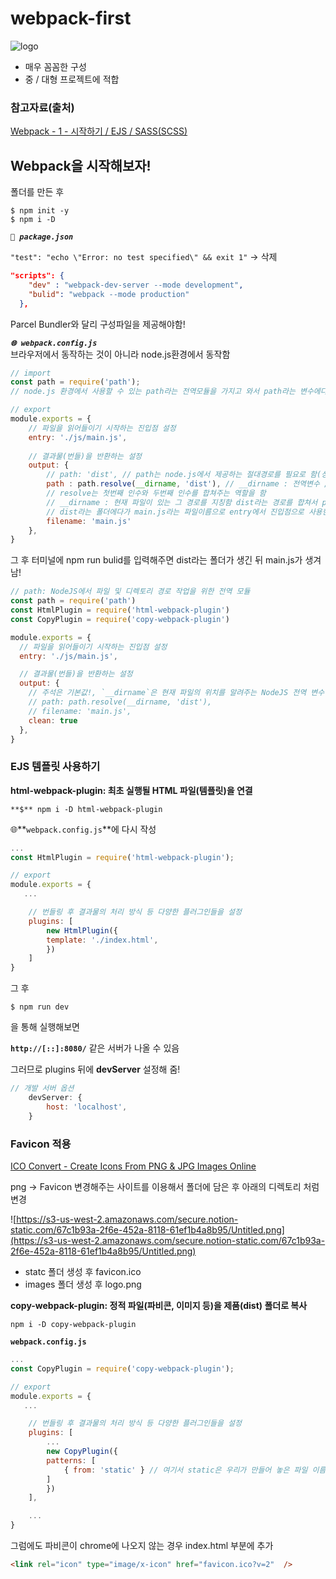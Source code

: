 # webpack-first
![logo](https://user-images.githubusercontent.com/59958929/125202104-14bbbe80-e2ad-11eb-8427-d8730b0b37de.png)
- 매우 꼼꼼한 구성
- 중 / 대형 프로젝트에 적합

### 참고자료(출처)
[Webpack - 1 - 시작하기 / EJS / SASS(SCSS)](https://heropy.blog/2017/10/18/webpack_1_start_ejs_sass/)

## Webpack을 시작해보자!
폴더를 만든 후 
```
$ npm init -y
$ npm i -D 
```
***`🧩 package.json`***<br>

`"test": "echo \"Error: no test specified\" && exit 1"` -> 삭제
```json
"scripts": {
    "dev" : "webpack-dev-server --mode development",
    "bulid": "webpack --mode production"
  },
```
Parcel Bundler와 달리 구성파일을 제공해야함!<br>

***`🌐 webpack.config.js`***<br>
브라우저에서 동작하는 것이 아니라 node.js환경에서 동작함
```jsx
// import
const path = require('path');
// node.js 환경에서 사용할 수 있는 path라는 전역모듈을 가지고 와서 path라는 변수에다가 할당함

// export
module.exports = {
    // 파일을 읽어들이기 시작하는 진입점 설정
    entry: './js/main.js',
    
    // 결과물(번들)을 반환하는 설정
    output: {
        // path: 'dist', // path는 node.js에서 제공하는 절대경로를 필요로 함(상대경로로 하면 안됨!)
        path : path.resolve(__dirname, 'dist'), // __dirname : 전역변수 // dist라는 폴더에다가 반환하겠다는 의미
        // resolve는 첫번째 인수와 두번째 인수를 합쳐주는 역할을 함
        // __dirname : 현재 파일이 있는 그 경로를 지칭함 dist라는 경로를 합쳐서 path에다가 제공함
        // dist라는 폴더에다가 main.js라는 파일이름으로 entry에서 진입점으로 사용한 main.js에 연결된 내용들을 번들로 만들어서 합쳐서 내어줌
        filename: 'main.js' 
    },
}
```

그 후 터미널에 npm run bulid를 입력해주면 dist라는 폴더가 생긴 뒤 main.js가 생겨남!
```jsx
// path: NodeJS에서 파일 및 디렉토리 경로 작업을 위한 전역 모듈
const path = require('path')
const HtmlPlugin = require('html-webpack-plugin')
const CopyPlugin = require('copy-webpack-plugin')

module.exports = {
  // 파일을 읽어들이기 시작하는 진입점 설정
  entry: './js/main.js',

  // 결과물(번들)을 반환하는 설정
  output: {
    // 주석은 기본값!, `__dirname`은 현재 파일의 위치를 알려주는 NodeJS 전역 변수
    // path: path.resolve(__dirname, 'dist'),
    // filename: 'main.js',
    clean: true
  },
}
```

### EJS 템플릿 사용하기

**html-webpack-plugin: 최초 실행될 HTML 파일(템플릿)을 연결**

```
**$** npm i -D html-webpack-plugin
```

🌐**`webpack.config.js`**에 다시 작성
```jsx
...
const HtmlPlugin = require('html-webpack-plugin');

// export
module.exports = {
   ...

    // 번들링 후 결과물의 처리 방식 등 다양한 플러그인들을 설정
    plugins: [
        new HtmlPlugin({
        template: './index.html',
        })
    ]
}
```
그 후 

```
$ npm run dev
```

을 통해 실행해보면 

**`http://[::]:8080/`** 같은 서버가 나올 수 있음

그러므로 plugins 뒤에 **devServer** 설정해 줌!

```jsx
// 개발 서버 옵션
    devServer: {
        host: 'localhost',
    }
```

### Favicon 적용

[ICO Convert - Create Icons From PNG & JPG Images Online](https://icoconvert.com/)

png → Favicon 변경해주는 사이트를 이용해서 폴더에 담은 후 아래의 디렉토리 처럼 변경

![https://s3-us-west-2.amazonaws.com/secure.notion-static.com/67c1b93a-2f6e-452a-8118-61ef1b4a8b95/Untitled.png](https://s3-us-west-2.amazonaws.com/secure.notion-static.com/67c1b93a-2f6e-452a-8118-61ef1b4a8b95/Untitled.png)

- statc 폴더 생성 후 favicon.ico
- images 폴더 생성 후 logo.png

**copy-webpack-plugin: 정적 파일(파비콘, 이미지 등)을 제품(dist) 폴더로 복사**

```
npm i -D copy-webpack-plugin
```

**`webpack.config.js`**

```jsx
...
const CopyPlugin = require('copy-webpack-plugin');

// export
module.exports = {
   ...

    // 번들링 후 결과물의 처리 방식 등 다양한 플러그인들을 설정
    plugins: [
        ...
        new CopyPlugin({
        patterns: [
            { from: 'static' } // 여기서 static은 우리가 만들어 놓은 파일 이름!
        ]
        })
    ],

    ...
}
```

그럼에도 파비콘이 chrome에 나오지 않는 경우 index.html <head></head>부분에 추가

```html
<link rel="icon" type="image/x-icon" href="favicon.ico?v=2"  />
```
